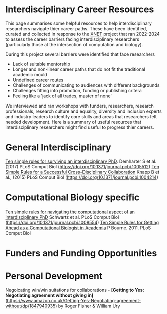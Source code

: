 # Interdisciplinary Career Resources 

This page summarises some helpful resources to help interdisciplinary researchers navigate thier career paths. 
These have been identified, curated and collected in response to the [XNET](www.xnet.bio) project that ran 2022-2024 to assess the career barriers facing 
interdisciplinary researchers (particularly those at the intersection of computation and biology). 

During this project several barriers were identified that face researchers 
  - Lack of suitable mentorship
  - Longer and non-linear career paths that do not fit the traditional academic mould
  - Undefined career routes
  - Challenges of communicating to audiences with different backgrounds
  - Challenges fitting into promotion, funding or publishing critera
  - Feeling like a 'jack of all trades, master of none'

We interviewed and ran workshops with funders, researchers, research professionals, research culture
and equality, diversity and inclusion experts and industry leaders to identify core skills and areas that researchers felt needed development. 
Here is a summary of useful resources that interdisciplinary researchers might find useful to progress thier careers. 

# General Interdisciplinary  

[Ten simple rules for surviving an interdisciplinary PhD](https://doi.org/10.1371/journal.pcbi.1005512). Demharter S et al. (2017) PLoS Comput Biol (https://doi.org/10.1371/journal.pcbi.1005512)
[Ten Simple Rules for a Successful Cross-Disciplinary Collaboration](https://journals.plos.org/ploscompbiol/article?id=10.1371/journal.pcbi.1004214) Knapp B et al., (2015) PLoS Comput Biol (https://doi.org/10.1371/journal.pcbi.1004214)



# Computational Biology specific  
[Ten simple rules for navigating the computational aspect of an interdisciplinary PhD](https://journals.plos.org/ploscompbiol/article?id=10.1371/journal.pcbi.1008554) Schwartz et al. PLoS Comput Biol (https://doi.org/10.1371/journal.pcbi.1008554)
[Ten Simple Rules for Getting Ahead as a Computational Biologist in Academia](https://journals.plos.org/ploscompbiol/article?id=10.1371/journal.pcbi.1002001) P Bourne. 2011. PLoS Comput Biol
# Funders and Funding Opportunities 

# Personal Development 

Negoicating win/win suitations for collaborations - **[Getting to Yes: Negotiating agreement without giving in]**(https://www.amazon.co.uk/Getting-Yes-Negotiating-agreement-without/dp/1847940935) by Roger Fisher & William Ury 





